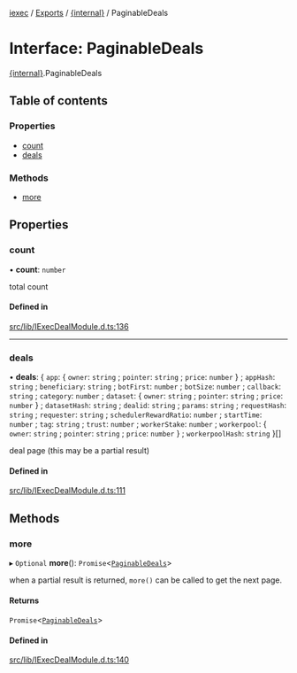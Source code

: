 [iexec](../README.md) / [Exports](../modules.md) / [{internal}](../modules/internal_.md) / PaginableDeals

# Interface: PaginableDeals

[{internal}](../modules/internal_.md).PaginableDeals

## Table of contents

### Properties

- [count](internal_.PaginableDeals.md#count)
- [deals](internal_.PaginableDeals.md#deals)

### Methods

- [more](internal_.PaginableDeals.md#more)

## Properties

### count

• **count**: `number`

total count

#### Defined in

[src/lib/IExecDealModule.d.ts:136](https://github.com/iExecBlockchainComputing/iexec-sdk/blob/25e3cbc/src/lib/IExecDealModule.d.ts#L136)

___

### deals

• **deals**: { `app`: { `owner`: `string` ; `pointer`: `string` ; `price`: `number`  } ; `appHash`: `string` ; `beneficiary`: `string` ; `botFirst`: `number` ; `botSize`: `number` ; `callback`: `string` ; `category`: `number` ; `dataset`: { `owner`: `string` ; `pointer`: `string` ; `price`: `number`  } ; `datasetHash`: `string` ; `dealid`: `string` ; `params`: `string` ; `requestHash`: `string` ; `requester`: `string` ; `schedulerRewardRatio`: `number` ; `startTime`: `number` ; `tag`: `string` ; `trust`: `number` ; `workerStake`: `number` ; `workerpool`: { `owner`: `string` ; `pointer`: `string` ; `price`: `number`  } ; `workerpoolHash`: `string`  }[]

deal page (this may be a partial result)

#### Defined in

[src/lib/IExecDealModule.d.ts:111](https://github.com/iExecBlockchainComputing/iexec-sdk/blob/25e3cbc/src/lib/IExecDealModule.d.ts#L111)

## Methods

### more

▸ `Optional` **more**(): `Promise`<[`PaginableDeals`](internal_.PaginableDeals.md)\>

when a partial result is returned, `more()` can be called to get the next page.

#### Returns

`Promise`<[`PaginableDeals`](internal_.PaginableDeals.md)\>

#### Defined in

[src/lib/IExecDealModule.d.ts:140](https://github.com/iExecBlockchainComputing/iexec-sdk/blob/25e3cbc/src/lib/IExecDealModule.d.ts#L140)
